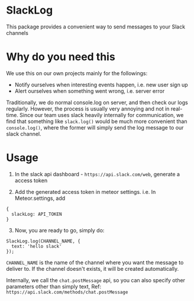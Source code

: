 # SlackLog
This package provides a convenient way to send messages to your Slack channels

# Why do you need this
We use this on our own projects mainly for the followings:

  - Notify ourselves when interesting events happen, i.e. new user sign up
  - Alert ourselves when something went wrong, i.e. server error

Traditionally, we do normal console.log on server, and then check our logs regularly. However, the process is usually very annoying and not in real-time. Since our team uses slack heavily internally for communication, we find that something like `slack.log()` would be much more convenient than `console.log()`, where the former will simply send the log message to our slack channel.

# Usage
1. In the slack api dashboard - `https://api.slack.com/web`, generate a access token

2. Add the generated access token in meteor settings. i.e. In Meteor.settings, add

```
{
  slackLog: API_TOKEN
}
```

3. Now, you are ready to go, simply do:

```
SlackLog.log(CHANNEL_NAME, {
  text: 'hello slack'
});
```

`CHANNEL_NAME` is the name of the channel where you want the message to deliver to. If the channel doesn't exists, it will be created automatically.

Internally, we call the `chat.postMessage` api, so you can also specify other parameters other than simply text, Ref: `https://api.slack.com/methods/chat.postMessage`
